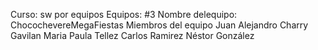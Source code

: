 ﻿Curso: sw por equipos
Equipos: #3
Nombre delequipo: ChocochevereMegaFiestas
Miembros del equipo
Juan Alejandro Charry Gavilan
Maria Paula Tellez
Carlos Ramirez
Néstor González

